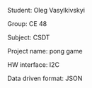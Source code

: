 Student: Oleg Vasylkivskyi

Group: CE 48

Subject: CSDT

Project name: pong game

HW interface: I2C

Data driven format: JSON
